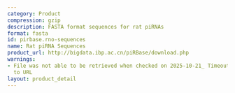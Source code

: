 ```yaml
---
category: Product
compression: gzip
description: FASTA format sequences for rat piRNAs
format: fasta
id: pirbase.rno-sequences
name: Rat piRNA Sequences
product_url: http://bigdata.ibp.ac.cn/piRBase/download.php
warnings:
- File was not able to be retrieved when checked on 2025-10-21_ Timeout connecting
  to URL
layout: product_detail
---
```

